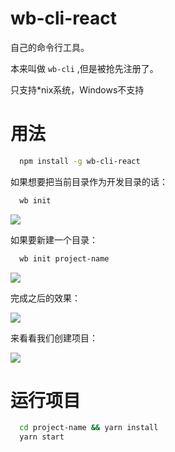 # wb-cli-react
自己的命令行工具。

本来叫做 `wb-cli` ,但是被抢先注册了。

只支持*nix系统，Windows不支持

# 用法
```sh
  npm install -g wb-cli-react
```

如果想要把当前目录作为开发目录的话：
```sh
  wb init
```
![](https://raw.githubusercontent.com/wb421768544/dream/master/others/store/wb-init.png)

如果要新建一个目录：
```sh
  wb init project-name
```
![](https://raw.githubusercontent.com/wb421768544/dream/master/others/store/wb-init-project.png)

完成之后的效果：

![](https://raw.githubusercontent.com/wb421768544/dream/master/others/store/done.png)

来看看我们创建项目：

![](https://raw.githubusercontent.com/wb421768544/dream/master/others/store/over.png)

# 运行项目
```sh
  cd project-name && yarn install
  yarn start
```
